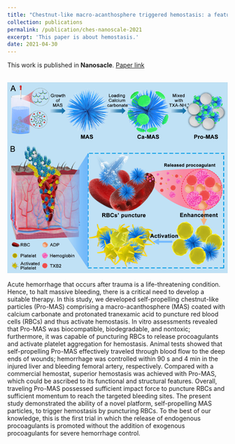 ```yaml
---
title: "Chestnut-like macro-acanthosphere triggered hemostasis: a featured mechanism based on puncturing red blood cells. Nanoscale 2021, 13(21), 9843-9852."
collection: publications
permalink: /publication/ches-nanoscale-2021
excerpt: 'This paper is about hemostasis.'
date: 2021-04-30
---
```


This work is published in **Nanosacle**. [Paper link](https://doi.org/10.1039/D1NR01148K)

<br/><img src='/images/fig1-ches-nanoscale-2021.png'>

Acute hemorrhage that occurs after trauma is a life-threatening condition. Hence, to halt massive bleeding, there is a critical need to develop a suitable therapy. In this study, we developed self-propelling chestnut-like particles (Pro-MAS) comprising a macro-acanthosphere (MAS) coated with calcium carbonate and protonated tranexamic acid to puncture red blood cells (RBCs) and thus activate hemostasis. In vitro assessments revealed that Pro-MAS was biocompatible, biodegradable, and nontoxic; furthermore, it was capable of puncturing RBCs to release procoagulants and activate platelet aggregation for hemostasis. Animal tests showed that self-propelling Pro-MAS effectively traveled through blood flow to the deep ends of wounds; hemorrhage was controlled within 90 s and 4 min in the injured liver and bleeding femoral artery, respectively. Compared with a commercial hemostat, superior hemostasis was achieved with Pro-MAS, which could be ascribed to its functional and structural features. Overall, traveling Pro-MAS possessed sufficient impact force to puncture RBCs and sufficient momentum to reach the targeted bleeding sites. The present study demonstrated the ability of a novel platform, self-propelling MAS particles, to trigger hemostasis by puncturing RBCs. To the best of our knowledge, this is the first trial in which the release of endogenous procoagulants is promoted without the addition of exogenous procoagulants for severe hemorrhage control.
